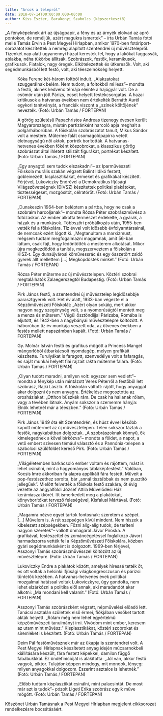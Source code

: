 ```yaml
---
title: "Arcok a telepről"
date: 2018-07-14T00:00:00.000+00:00
author: Kiss Eszter, Barakonyi Szabolcs (képszerkesztő)
---
```


„A fényképeknek árt az újságpapír, a fény és az árnyék elolvad az apró pontokon, de reméljük, azért magukra ismertek” – írta Urbán Tamás fotói mellé Tamás Ervin a Pest Megyei Hírlapban, amikor 1970-ben fotóriport-sorozatot készítettek a nemrég alapított szentendrei új művésztelepről. Tizenkét nap alatt ugyanennyi házat kerestek fel, hogy a lakókat faggassák, ablakba, néha tükörbe állítsák. Szobrászok, festők, keramikusok, grafikusok. Fiatalok, nagy öregek. Elkötelezettek és útkeresők. Volt, aki segédmunkásból lett festő, volt, aki téeszelnökség helyett.

<figure>
<img src="/images/20096230_67eed49e4564f23af9bb8cc933654172_wm.jpg" alt="" />
<figcaption>Kóka Ferenc két-három foltból indult. „Alakzatokat szuggerálnak belém. Nem tudom, a foltokból mi lesz”– mondta a festő, akinek kedvenc témája eleinte a hajógyár volt. De a csömör után jött Párizs, ecset helyett festékcsorgatás. A hazai kritikusok a hatvanas években nem értékelték Bernáth Aurél egykori tanítványát, a franciák viszont a „színek költőjének” nevezték. (Fotó: Urbán Tamás / FORTEPAN)</figcaption>
</figure>

<figure>
<img src="/images/20096232_19b24c8bba8787897aea5ca34b7b6f86_wm.jpg" alt="" />
<figcaption>A görög születésű Papachristos Andreas tizenegy évesen került Magyarországra, miután partizánként harcoló apja meghalt a polgárháborúban. A főiskolán szobrászatot tanult, Mikus Sándor volt a mestere. Műterme falát csomagolópapírra vetett életnagyságú női aktok, portrék borították. A hatvanas-hetvenes években főként kőszobrokat, a klasszikus görög szobrászat által ihletett stilizált figurákat, portrékat készített. (Fotó: Urbán Tamás / FORTEPAN)</figcaption>
</figure>

<figure>
<img src="/images/20096246_bd10747bb2a5953af9dab90b47cc6808_wm.jpg" alt="" />
<figcaption>„Egy anyagtól sem tudok elszakadni”– az Iparművészeti Főiskola murális szakán végzett Bálint Ildikó festett, gobleinezett, kisplasztikákat, érmeket és grafikákat készített. Férjével, Lukoviczky Endrével a Demokratikus Ifjúsági Világszövetségnek (DIVSZ) készítettek politikai plakátokat, tisztességeset, mozgósítót, célratörőt. (Fotó: Urbán Tamás / FORTEPAN)</figcaption>
</figure>

<figure>
<img src="/images/20096236_d418f574a5e62aeee0070d4d41aa81bb_wm.jpg" alt="" />
<figcaption>„Dunakeszin 1964-ben beléptem a pártba, hogy ne csak a szobraim harcoljanak”– mondta Rózsa Péter szobrászművész a fotózáskor. Az ember alkotta természet érdekelte, a gyárak, a házak és a munkások. Többszöri próbálkozás után, 1955-ben vették fel a főiskolára. Tíz évvel volt idősebb évfolyamtársainál, de nemcsak ezért lógott ki. „Megtanultam a marxizmust, mégsem tudtam megfogalmazni magamnak, amit 56-ban láttam, csak fájt, hogy ledöntötték a mesterem alkotását. Mikor újra megkezdődött a tanítás, megszerveztem a főiskolán a KISZ-t. Egy dunaújvárosi kőművessrác és egy összetört zsidó gyerek állt mellettem […] Megköpdöstek minket.” (Fotó: Urbán Tamás / FORTEPAN)</figcaption>
</figure>

<figure>
<img src="/images/20096240_1506894e00dff512086a06b8562d0f9d_wm.jpg" alt="" />
<figcaption>Rózsa Péter műterme az új művésztelepen. Köztéri szobrai megtalálhatók Zalaegerszegtől Budapestig. (Fotó: Urbán Tamás / FORTEPAN)</figcaption>
</figure>

<figure>
<img src="/images/20096258_a08999fa731038e425dd0968bf09ad1c_wm.jpg" alt="" />
<figcaption>Pirk János festő, a szentendrei új művésztelep legidősebbje parasztgyerek volt. Hét év alatt, 1933-ban végezte el a Képzőművészeti Főiskolát: „Azért olyan sokáig, mert akkor nagyon nagy szegénység volt, s a nyomorúságtól mentett meg a menza és műterem.” Végül ösztöndíjjal Párizsba, Rómába is eljutott, és 1942-ben a nagybányai művésztelepre költözött. A háborúban tíz év munkája veszett oda, az ötvenes években a festés mellett napszámban kapált. (Fotó: Urbán Tamás / FORTEPAN)</figcaption>
</figure>

<figure>
<img src="/images/20096256_59d8fe654c59a3d33083a381538f8f8d_wm.jpg" alt="" />
<figcaption>Gy. Molnár István festő és grafikus mögött a Princess Mangel mángorlóból átbarkácsolt nyomdagép, melyen grafikáit készítette. Furulyákat is faragott, szenvedélye volt a fafaragás, és saját munkái helyett fiai rajzait rakta műterme falára. (Fotó: Urbán Tamás / FORTEPAN)</figcaption>
</figure>

<figure>
<img src="/images/20096254_8abf07fad8ef2f540387cf85539063c4_wm.jpg" alt="" />
<figcaption>„Olyan tudott maradni, amilyen volt: egyszer sem vedlett”– mondta a fénykép után mintázott Veres Péterről a festőből lett szobrász, Rajki László. A főiskolán váltott: rájött, hogy anyaggal akar dolgozni és nem anyagra. Értékelése megosztotta az orosháziakat: „Otthon büszkék rám. De csak ha hallanak rólam, vagy a tévében látnak. Anyám sokszor a szememre hányja: Elnök lehetnél már a téeszben.” (Fotó: Urbán Tamás / FORTEPAN)</figcaption>
</figure>

<figure>
<img src="/images/20096260_9d455008c4c00b8731114323054fa482_wm.jpg" alt="" />
<figcaption>Pirk János 1949 óta élt Szentendrén, és húsz évvel később kapott műtermet az új művésztelepen. Télen sokszor fáztak a festők, nagykabátban dolgoztak. „A szobrászoknak könnyű, ők kimelegednek a kővel birkózva”– mondta a földet, a napot, a vető embert szívesen témául választó és a Pannónia-telepen a szabolcsi szülőföldet kereső Pirk. (Fotó: Urbán Tamás / FORTEPAN)</figcaption>
</figure>

<figure>
<img src="/images/20096242_72c5ccc4f841a5a9af9ef18f4e0ccc37_wm.jpg" alt="" />
<figcaption>„Világéletemben barkácsoló ember voltam és rájöttem, mást is lehet csinálni, mint a hagyományos táblaképfestést.” Valóban, Kocsis Imre akkoriban fa alapra applikált fára festett. Műveit a pop-festészethez sorolta, bár „annál tisztábbak és nem pusztító jellegűek”. Mielőtt felvették a főiskola festő szakára, öt évig vezette az angyalföldi József Attila Művelődési Ház kerámiaszakkörét. Itt ismerkedett meg a plakátokat, könyvborítókat tervező feleségével, Kisfalusi Mártával. (Fotó: Urbán Tamás / FORTEPAN)</figcaption>
</figure>

<figure>
<img src="/images/20096234_a86bf9d26e819ee959b684f65fab7312_wm.jpg" alt="" />
<figcaption>„Magamra nézve egyet tartok fontosnak: szeretem a szépet. [...] Művelem is. A rút szépségen kívül mindent. Nem hiszek a kibelezett szépségekben. Főzni alig-alig tudok, de teríteni nagyon szeretek”– vallott önmagáról Jávor Piroska. A grafikával, festészettel és zománcégetéssel foglalkozó Jávort harmadszorra vették fel a Képzőművészeti Főiskolára, közben gyári segédmunkásként is dolgozott. 1969-ben férjével, Asszonyi Tamás szobrászművésszel költözött az új művésztelepre. (Fotó: Urbán Tamás / FORTEPAN)</figcaption>
</figure>

<figure>
<img src="/images/20096238_e63cf3a72152ff285dbc765fe2e3469f_wm.jpg" alt="" />
<figcaption>Lukoviczky Endre a plakátok között, amelyek híressé tették őt, és ott voltak a helsinki ifjúsági világkongresszuson és párizsi tüntetők kezében. A hatvanas-hetvenes évek politikai mozgalmai hatással voltak Lukoviczkyre, úgy gondolta, nem lehet elzárkózni a politika elől annak, aki maradandót akar alkotni: „Ma mondani kell valamit.” (Fotó: Urbán Tamás / FORTEPAN)</figcaption>
</figure>

<figure>
<img src="/images/20096248_553f0da4b3ea858928f15069eccf9da7_wm.jpg" alt="" />
<figcaption>Asszonyi Tamás szobrászként végzett, népművelési előadó lett. Tanácsi asztalán születtek első érmei, fiókjában vésőket tartott akták helyett. „Rólam még nem lehet egyértelmű képzőművészeti tanulmányt írni. Vívódom mint ember, keresem az utam mint művész.” Kisplasztikákat, köztéri szobrokat és síremléket is készített. (Fotó: Urbán Tamás / FORTEPAN)</figcaption>
</figure>

<figure>
<img src="/images/20096262_dc76292d51f8c6c7f964eb7b8052c242_wm.jpg" alt="" />
<figcaption>Deim Pál festőművésznek már az ükapja is szentendrei volt. A Pest Megyei Hirlapnak készítetett anyag idején műcsarnokbeli kiállítására készült, fára festett képekkel, damilon függő fabábukkkal. Ez öndefinícióját is alakította: „Jól van, akkor festő vagyok, piktor. Tulajdonképpen mindegy, mit mondok, lényeg: milyen anyagokkal dolgozom. Eszerint asztalos is lehetnék.” (Fotó: Urbán Tamás / FORTEPAN)</figcaption>
</figure>

<figure>
<img src="/images/20096228_427e2ed06c777a8f7ef8dda0caf57db4_wm.jpg" alt="" />
<figcaption>„Előbb tudtam kisplasztikát csinálni, mint palacsintát. De most már azt is tudok”– pózolt Ligeti Erika szobrász egyik műve mögött. (Fotó: Urbán Tamás / FORTEPAN)</figcaption>
</figure>

Köszönet Urbán Tamásnak a Pest Megyei Hírlapban megjelent cikksorozat rendelkezésre bocsátásáért.
